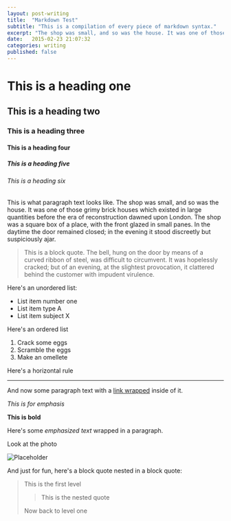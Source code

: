 ```yaml
---
layout: post-writing
title:  "Markdown Test"
subtitle: "This is a compilation of every piece of markdown syntax."
excerpt: "The shop was small, and so was the house. It was one of those grimy brick houses which existed in large quantities before the era of reconstruction dawned upon London…"
date:   2015-02-23 21:07:32
categories: writing
published: false
---
```

# This is a heading one

## This is a heading two

### This is a heading three

#### This is a heading four

##### This is a heading five

###### This is a heading six

This is what paragraph text looks like. The shop was small, and so was the house. It was one of those grimy brick houses which existed in large quantities before the era of reconstruction dawned upon London. The shop was a square box of a place, with the front glazed in small panes. In the daytime the door remained closed; in the evening it stood discreetly but suspiciously ajar.

> This is a block quote. The bell, hung on the door by means of a curved ribbon of steel, was difficult to circumvent. It was hopelessly cracked; but of an evening, at the slightest provocation, it clattered behind the customer with impudent virulence.

Here's an unordered list:

- List item number one
- List item type A
- List item subject X

Here's an ordered list

1. Crack some eggs
2. Scramble the eggs
3. Make an omellete

Here's a horizontal rule

***

And now some paragraph text with a [link wrapped](#) inside of it.

*This is for emphasis*

**This is bold**

Here's some *emphasized text* wrapped in a paragraph.

Look at the photo

![Placeholder](http://placehold.it/350x150)

And just for fun, here's a block quote nested in a block quote:

> This is the first level
>
>> This is the nested quote
>
> Now back to level one